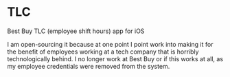 # TLC
Best Buy TLC (employee shift hours) app for iOS

I am open-sourcing it because at one point I point work into making it for the benefit of employees working at a tech company that is horribly technologically behind. I no longer work at Best Buy or if this works at all, as my employee credentials were removed from the system.
